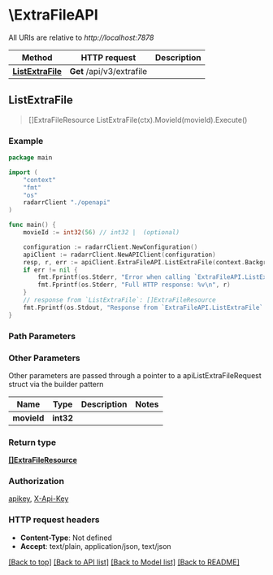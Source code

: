 # \ExtraFileAPI

All URIs are relative to *http://localhost:7878*

Method | HTTP request | Description
------------- | ------------- | -------------
[**ListExtraFile**](ExtraFileAPI.md#ListExtraFile) | **Get** /api/v3/extrafile | 



## ListExtraFile

> []ExtraFileResource ListExtraFile(ctx).MovieId(movieId).Execute()



### Example

```go
package main

import (
    "context"
    "fmt"
    "os"
    radarrClient "./openapi"
)

func main() {
    movieId := int32(56) // int32 |  (optional)

    configuration := radarrClient.NewConfiguration()
    apiClient := radarrClient.NewAPIClient(configuration)
    resp, r, err := apiClient.ExtraFileAPI.ListExtraFile(context.Background()).MovieId(movieId).Execute()
    if err != nil {
        fmt.Fprintf(os.Stderr, "Error when calling `ExtraFileAPI.ListExtraFile``: %v\n", err)
        fmt.Fprintf(os.Stderr, "Full HTTP response: %v\n", r)
    }
    // response from `ListExtraFile`: []ExtraFileResource
    fmt.Fprintf(os.Stdout, "Response from `ExtraFileAPI.ListExtraFile`: %v\n", resp)
}
```

### Path Parameters



### Other Parameters

Other parameters are passed through a pointer to a apiListExtraFileRequest struct via the builder pattern


Name | Type | Description  | Notes
------------- | ------------- | ------------- | -------------
 **movieId** | **int32** |  | 

### Return type

[**[]ExtraFileResource**](ExtraFileResource.md)

### Authorization

[apikey](../README.md#apikey), [X-Api-Key](../README.md#X-Api-Key)

### HTTP request headers

- **Content-Type**: Not defined
- **Accept**: text/plain, application/json, text/json

[[Back to top]](#) [[Back to API list]](../README.md#documentation-for-api-endpoints)
[[Back to Model list]](../README.md#documentation-for-models)
[[Back to README]](../README.md)

